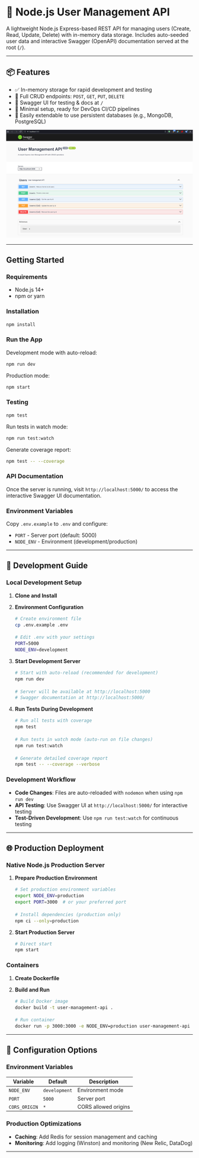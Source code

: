 # 🧩 Node.js User Management API

A lightweight Node.js Express-based REST API for managing users (Create, Read, Update, Delete) with in-memory data storage. Includes auto-seeded user data and interactive Swagger (OpenAPI) documentation served at the root (`/`).

---

## 📦 Features

- ✅ In-memory storage for rapid development and testing  
- 🔄 Full CRUD endpoints: `POST`, `GET`, `PUT`, `DELETE`  
- 🧪 Swagger UI for testing & docs at `/` 
- 🚀 Minimal setup, ready for DevOps CI/CD pipelines  
- 🧰 Easily extendable to use persistent databases (e.g., MongoDB, PostgreSQL)

![screenshot](assets/screenshot1.png)

---

## Getting Started

### Requirements

- Node.js 14+
- npm or yarn

### Installation

```bash
npm install
```

### Run the App

Development mode with auto-reload:
```bash
npm run dev
```

Production mode:
```bash
npm start
```

### Testing
```bash
npm test
```

Run tests in watch mode:
```bash
npm run test:watch
```

Generate coverage report:
```bash
npm test -- --coverage
```

### API Documentation

Once the server is running, visit `http://localhost:5000/` to access the interactive Swagger UI documentation.

### Environment Variables

Copy `.env.example` to `.env` and configure:

- `PORT` - Server port (default: 5000)
- `NODE_ENV` - Environment (development/production)

---

## 🚀 Development Guide

### Local Development Setup

1. **Clone and Install**

2. **Environment Configuration**

   ```bash
   # Create environment file
   cp .env.example .env
   
   # Edit .env with your settings
   PORT=5000
   NODE_ENV=development
   ```

3. **Start Development Server**

   ```bash
   # Start with auto-reload (recommended for development)
   npm run dev
   
   # Server will be available at http://localhost:5000
   # Swagger documentation at http://localhost:5000/
   ```

4. **Run Tests During Development**

   ```bash
   # Run all tests with coverage
   npm test
   
   # Run tests in watch mode (auto-run on file changes)
   npm run test:watch
   
   # Generate detailed coverage report
   npm test -- --coverage --verbose
   ```

### Development Workflow

- **Code Changes**: Files are auto-reloaded with `nodemon` when using `npm run dev`
- **API Testing**: Use Swagger UI at `http://localhost:5000/` for interactive testing
- **Test-Driven Development**: Use `npm run test:watch` for continuous testing

---

## 🌐 Production Deployment

### Native Node.js Production Server

1. **Prepare Production Environment**

   ```bash
   # Set production environment variables
   export NODE_ENV=production
   export PORT=3000  # or your preferred port
   
   # Install dependencies (production only)
   npm ci --only=production
   ```

2. **Start Production Server**

   ```bash
   # Direct start
   npm start
   ```

### Containers

1. **Create Dockerfile**

2. **Build and Run**

   ```bash
   # Build Docker image
   docker build -t user-management-api .
   
   # Run container
   docker run -p 3000:3000 -e NODE_ENV=production user-management-api
   ```

---

## 🔧 Configuration Options

### Environment Variables

| Variable | Default | Description |
|----------|---------|-------------|
| `NODE_ENV` | `development` | Environment mode |
| `PORT` | `5000` | Server port |
| `CORS_ORIGIN` | `*` | CORS allowed origins |

### Production Optimizations

- **Caching**: Add Redis for session management and caching
- **Monitoring**: Add logging (Winston) and monitoring (New Relic, DataDog)

---